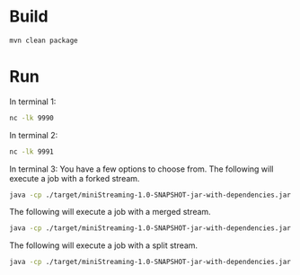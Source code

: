 # Build
```bash
mvn clean package
```

# Run
In terminal 1:
```bash
nc -lk 9990
```

In terminal 2:
```bash
nc -lk 9991
```

In terminal 3:
You have a few options to choose from.
The following will execute a job with a forked stream.
```bash
java -cp ./target/miniStreaming-1.0-SNAPSHOT-jar-with-dependencies.jar com.stream_work.ch05.job.StreamForkJob
```
The following will execute a job with a merged stream.
```bash
java -cp ./target/miniStreaming-1.0-SNAPSHOT-jar-with-dependencies.jar com.stream_work.ch05.job.StreamMergeJob
```
The following will execute a job with a split stream.

```bash
java -cp ./target/miniStreaming-1.0-SNAPSHOT-jar-with-dependencies.jar com.stream_work.ch05.job.StreamSplitJob
```
